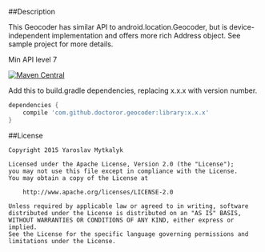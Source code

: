 ##Description

This Geocoder has similar API to android.location.Geocoder, but is device-independent implementation and offers more rich Address object.
See sample project for more details.

Min API level 7

[![Maven Central](https://maven-badges.herokuapp.com/maven-central/com.github.doctoror.geocoder/library/badge.png?style=flat)](https://maven-badges.herokuapp.com/maven-central/com.github.doctoror.geocoder/library)

Add this to build.gradle dependencies, replacing x.x.x with version number.

```groovy
dependencies {
    compile 'com.github.doctoror.geocoder:library:x.x.x'
}
```

##License

```
Copyright 2015 Yaroslav Mytkalyk

Licensed under the Apache License, Version 2.0 (the "License");
you may not use this file except in compliance with the License.
You may obtain a copy of the License at

    http://www.apache.org/licenses/LICENSE-2.0

Unless required by applicable law or agreed to in writing, software
distributed under the License is distributed on an "AS IS" BASIS,
WITHOUT WARRANTIES OR CONDITIONS OF ANY KIND, either express or implied.
See the License for the specific language governing permissions and
limitations under the License.

```
